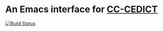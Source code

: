 # An Emacs interface for [CC-CEDICT](https://cc-cedict.org/wiki/)
[![Build Status](https://travis-ci.org/xuchunyang/cc-cedict.el.svg?branch=master)](https://travis-ci.org/xuchunyang/cc-cedict.el)
